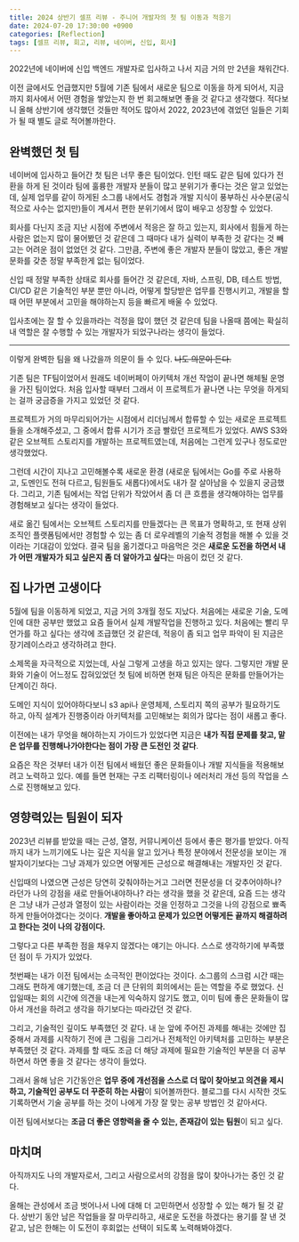 ```yaml
---
title: 2024 상반기 셀프 리뷰 - 주니어 개발자의 첫 팀 이동과 적응기
date: 2024-07-20 17:30:00 +0900
categories: [Reflection]
tags: [셀프 리뷰, 회고, 리뷰, 네이버, 신입, 회사]
---
```


2022년에 네이버에 신입 백엔드 개발자로 입사하고 나서 지금 거의 만 2년을 채워간다.

이전 글에서도 언급했지만 5월에 기존 팀에서 새로운 팀으로 이동을 하게 되어서, 지금까지 회사에서 어떤 경험을 쌓았는지 한 번 회고해보면 좋을 것 같다고 생각했다.
적다보니 올해 상반기에 생각했던 것들만 적어도 많아서 2022, 2023년에 겪었던 일들은 기회가 될 때 별도 글로 적어볼까한다. 

## 완벽했던 첫 팀
네이버에 입사하고 들어간 첫 팀은 너무 좋은 팀이었다.
인턴 때도 같은 팀에 있다가 전환을 하게 된 것이라 팀에 훌륭한 개발자 분들이 많고 분위기가 좋다는 것은 알고 있었는데,
실제 업무를 같이 하게된 소그룹 내에서도 경험과 개발 지식이 풍부하신 사수분(공식적으로 사수는 없지만)들이 계셔서 편한 분위기에서 많이 배우고 성장할 수 있었다.

회사를 다닌지 조금 지난 시점에 주변에서 적응은 잘 하고 있는지, 회사에서 힘들게 하는 사람은 없는지 많이 물어봤던 것 같은데 
그 때마다 내가 실력이 부족한 것 같다는 것 빼고는 어려운 점이 없었던 것 같다.
그만큼, 주변에 좋은 개발자 분들이 많았고, 좋은 개발 문화를 갖춘 정말 부족한게 없는 팀이었다.

신입 때 정말 부족한 상태로 회사를 들어간 것 같은데, 자바, 스프링, DB, 테스트 방법, CI/CD 같은 기술적인 부분 뿐만 아니라, 어떻게 할당받은 업무를 진행시키고, 개발을 할 때 어떤 부분에서 고민을 해야하는지 등을 빠르게 배울 수 있었다.

입사초에는 잘 할 수 있을까라는 걱정을 많이 했던 것 같은데 팀을 나올때 쯤에는 확실히 내 역할은 잘 수행할 수 있는 개발자가 되었구나라는 생각이 들었다.

---------

이렇게 완벽한 팀을 왜 나갔을까 의문이 들 수 있다. ~~나도 의문이 든다.~~

기존 팀은 TF팀이었어서 원래도 네이버페이 아키텍처 개선 작업이 끝나면 해체될 운명을 가진 팀이었다.
처음 입사할 때부터 그래서 이 프로젝트가 끝나면 나는 무엇을 하게되는 걸까 궁금증을 가지고 있었던 것 같다.

프로젝트가 거의 마무리되어가는 시점에서 리더님께서 합류할 수 있는 새로운 프로젝트들을 소개해주셨고, 그 중에서 합류 시기가 조금 빨랐던 프로젝트가 있었다.
AWS S3와 같은 오브젝트 스토리지를 개발하는 프로젝트였는데, 처음에는 그런게 있구나 정도로만 생각했었다.

그런데 시간이 지나고 고민해볼수록 새로운 환경 (새로운 팀에서는 Go를 주로 사용하고, 도멘인도 전혀 다르고, 팀원들도 새롭다)에서도 내가 잘 살아남을 수 있을지 궁금했다.
그리고, 기존 팀에서는 작업 단위가 작았어서 좀 더 큰 흐름을 생각해야하는 업무를 경험해보고 싶다는 생각이 들었다.

새로 옮긴 팀에서는 오브젝트 스토리지를 만들겠다는 큰 목표가 명확하고, 또 현재 상위 조직인 플랫폼팀에서만 경험할 수 있는 좀 더 로우레벨의 기술적 경험을 해볼 수 있을 것이라는 기대감이 있었다.
결국 팀을 옮기겠다고 마음먹은 것은 **새로운 도전을 하면서 내가 어떤 개발자가 되고 싶은지 좀 더 알아가고 싶다**는 마음이 컸던 것 같다.

## 집 나가면 고생이다
5월에 팀을 이동하게 되었고, 지금 거의 3개월 정도 지났다.
처음에는 새로운 기술, 도메인에 대한 공부만 했었고 요즘 들어서 실제 개발작업을 진행하고 있다.
처음에는 빨리 무언가를 하고 싶다는 생각에 조급했던 것 같은데, 적응이 좀 되고 업무 파악이 된 지금은 장기레이스라고 생각하려고 한다.

소제목을 자극적으로 지었는데, 사실 그렇게 고생을 하고 있지는 않다.
그렇지만 개발 문화와 기술이 어느정도 잡혀있었던 첫 팀에 비하면 현재 팀은 아직은 문화를 만들어가는 단계이긴 하다.

도메인 지식이 있어야하다보니 s3 api나 운영체제, 스토리지 쪽의 공부가 필요하기도 하고, 아직 설계가 진행중이라 아키텍처를 고민해보는 회의가 많다는 점이 새롭고 좋다.

이전에는 내가 무엇을 해야하는지 가이드가 있었다면 지금은 **내가 직접 문제를 찾고, 맡은 업무를 진행해나가야한다는 점이 가장 큰 도전인 것 같다**.

요즘은 작은 것부터 내가 이전 팀에서 배웠던 좋은 문화들이나 개발 지식들을 적용해보려고 노력하고 있다.
예를 들면 현재는 구조 리팩터링이나 에러처리 개선 등의 작업을 스스로 진행해보고 있다.

## 영향력있는 팀원이 되자

2023년 리뷰를 받았을 때는 근성, 열정, 커뮤니케이션 등에서 좋은 평가를 받았다. 
아직까지 내가 느끼기에도 나는 깊은 지식을 알고 있거나 특정 분야에서 전문성을 보이는 개발자이기보다는 그냥 과제가 있으면 어떻게든 근성으로 해결해내는 개발자인 것 같다.

신입때의 나였으면 근성은 당연히 갖춰야하는거고 그러면 전문성을 더 갖추어야하나? 라던가 나의 강점을 새로 만들어내야하나? 라는 생각을 했을 것 같은데,
요즘 드는 생각은 그냥 내가 근성과 열정이 있는 사람이라는 것을 인정하고 그것을 나의 강점으로 뾰족하게 만들어야겠다는 것이다.
**개발을 좋아하고 문제가 있으면 어떻게든 끝까지 해결하려고 한다는 것이 나의 강점이다.**

그렇다고 다른 부족한 점을 채우지 않겠다는 얘기는 아니다. 스스로 생각하기에 부족했던 점이 두 가지가 있었다.

첫번째는 내가 이전 팀에서는 소극적인 편이었다는 것이다.
소그룹의 스크럼 시간 때는 그래도 편하게 얘기했는데, 조금 더 큰 단위의 회의에서는 듣는 역할을 주로 했었다.
신입일때는 회의 시간에 의견을 내는게 익숙하지 않기도 했고, 이미 팀에 좋은 문화들이 많아서 개선을 하려고 생각을 하기보다는 따라갔던 것 같다.

그리고, 기술적인 깊이도 부족했던 것 같다. 내 눈 앞에 주어진 과제를 해내는 것에만 집중해서 과제를 시작하기 전에 큰 그림을 그리거나 전체적인 아키텍처를 고민하는 부분은 부족했던 것 같다.
과제를 할 때도 조금 더 해당 과제에 필요한 기술적인 부분을 더 공부하면서 하면 좋을 것 같다는 생각이 들었다.

그래서 올해 남은 기간동안은 **업무 중에 개선점을 스스로 더 많이 찾아보고 의견을 제시하고, 기술적인 공부도 더 꾸준히 하는 사람**이 되어볼까한다.
블로그를 다시 시작한 것도 기록하면서 기술 공부를 하는 것이 나에게 가장 잘 맞는 공부 방법인 것 같아서다.

이전 팀에서보다는 **조금 더 좋은 영향력을 줄 수 있는, 존재감이 있는 팀원**이 되고 싶다. 

## 마치며
아직까지도 나의 개발자로서, 그리고 사람으로서의 강점을 많이 찾아나가는 중인 것 같다.

올해는 관성에서 조금 벗어나서 나에 대해 더 고민하면서 성장할 수 있는 해가 될 것 같다.
상반기 동안 남은 작업들을 잘 마무리하고, 새로운 도전을 하겠다는 용기를 잘 낸 것 같고, 남은 한해는 이 도전이 후회없는 선택이 되도록 노력해봐야겠다.



